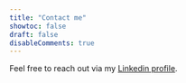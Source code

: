 ```yaml
---
title: "Contact me"
showtoc: false
draft: false
disableComments: true
---
```



Feel free to reach out via my [Linkedin profile](https://www.linkedin.com/in/pedromadruga).